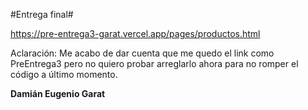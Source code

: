 #Entrega final#

https://pre-entrega3-garat.vercel.app/pages/productos.html

Aclaración: Me acabo de dar cuenta que me quedo el link como PreEntrega3 pero no quiero probar arreglarlo ahora para no romper el código a último momento.

**Damián Eugenio Garat**

